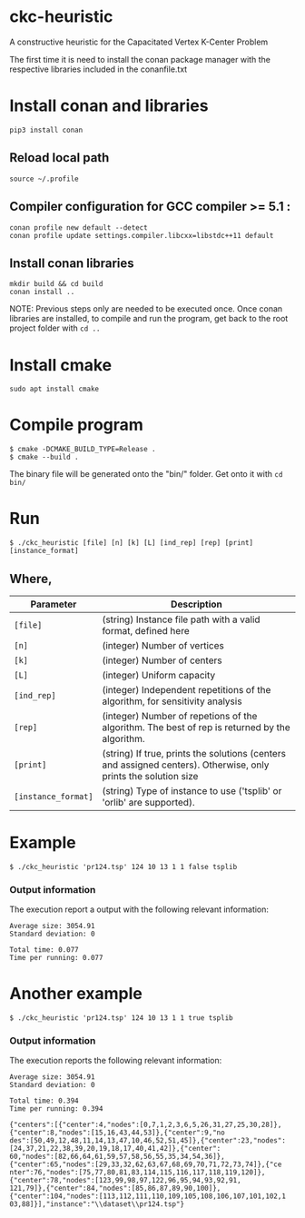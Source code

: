# ckc-heuristic
A constructive heuristic for the Capacitated Vertex K-Center Problem

The first time it is need to install the conan package manager with the respective libraries included in the conanfile.txt

# Install conan and libraries

```
pip3 install conan
```

## Reload local path
```
source ~/.profile
```

## Compiler configuration for GCC compiler >= 5.1 :
```
conan profile new default --detect
conan profile update settings.compiler.libcxx=libstdc++11 default
```

## Install conan libraries
```
mkdir build && cd build
conan install ..
```

NOTE: Previous steps only are needed to be executed once. Once conan libraries are installed, to compile and run the program, get back to the root project folder with ```cd ..```

# Install cmake
```
sudo apt install cmake
```

# Compile program

```
$ cmake -DCMAKE_BUILD_TYPE=Release .
$ cmake --build .
```
The binary file will be generated onto the "bin/" folder. Get onto it with ```cd bin/```

# Run

```
$ ./ckc_heuristic [file] [n] [k] [L] [ind_rep] [rep] [print] [instance_format]
```

## Where,

|  Parameter |                                          Description                                          |
|----------|---------------------------------------------------------------------------------------------|
| `[file]` | (string) Instance file path with a valid format, defined here                                    |
| `[n]`    | (integer) Number of vertices  |
| `[k]`    | (integer) Number of centers   |
| `[L]`    | (integer) Uniform capacity    |
| `[ind_rep]`    | (integer) Independent repetitions of the algorithm, for sensitivity analysis |
| `[rep]`    | (integer) Number of repetions of the algorithm. The best of rep is returned by the algorithm. |
| `[print]`    | (string) If true, prints the solutions (centers and assigned centers). Otherwise, only prints the solution size |
| `[instance_format]`    | (string) Type of instance to use ('tsplib' or 'orlib' are supported). |

# Example
```
$ ./ckc_heuristic 'pr124.tsp' 124 10 13 1 1 false tsplib
```

### Output information
The execution report a output with the following relevant information:

```
Average size: 3054.91
Standard deviation: 0

Total time: 0.077
Time per running: 0.077
```
# Another example

```
$ ./ckc_heuristic 'pr124.tsp' 124 10 13 1 1 true tsplib
```

### Output information
The execution reports the following relevant information:

```
Average size: 3054.91
Standard deviation: 0

Total time: 0.394
Time per running: 0.394

{"centers":[{"center":4,"nodes":[0,7,1,2,3,6,5,26,31,27,25,30,28]},{"center":8,"nodes":[15,16,43,44,53]},{"center":9,"no
des":[50,49,12,48,11,14,13,47,10,46,52,51,45]},{"center":23,"nodes":[24,37,21,22,38,39,20,19,18,17,40,41,42]},{"center":
60,"nodes":[82,66,64,61,59,57,58,56,55,35,34,54,36]},{"center":65,"nodes":[29,33,32,62,63,67,68,69,70,71,72,73,74]},{"ce
nter":76,"nodes":[75,77,80,81,83,114,115,116,117,118,119,120]},{"center":78,"nodes":[123,99,98,97,122,96,95,94,93,92,91,
121,79]},{"center":84,"nodes":[85,86,87,89,90,100]},{"center":104,"nodes":[113,112,111,110,109,105,108,106,107,101,102,1
03,88]}],"instance":"\\dataset\\pr124.tsp"}
 ```
  

